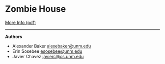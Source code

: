 # Zombie House

[More Info (pdf)](http://cs.unm.edu/~joel/cs351/notes/CS-351-05-ZombieHouse.pdf)

---
**Authors**

- Alexander Baker <alexebaker@unm.edu>
- Erin Sosebee <esosebee@unm.edu>
- Javier Chavez <javierc@cs.unm.edu>
